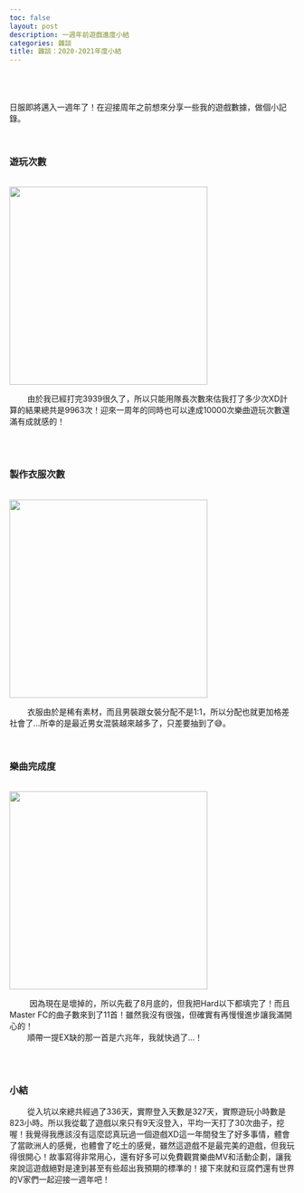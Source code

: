 ```yaml
---
toc: false
layout: post
description: 一週年前遊戲進度小結
categories: 雜談
title: 雜談：2020-2021年度小結
---
```


<br><br><br>
日服即將邁入一週年了！在迎接周年之前想來分享一些我的遊戲數據，做個小記錄。

<br>

### 遊玩次數
<br>

<img src="https://lh3.googleusercontent.com/-ykeFPz-r5VM/YTmiNHX-CAI/AAAAAAAAZHQ/fO8Zro_x9EoQGgmbmCwOwlsVJsRU71m0QCLcBGAsYHQ/w320-h235/image.png" width="350" style="display: block;margin-left: auto;margin-left: auto;margin-right: auto;">

&nbsp;&nbsp;&nbsp;&nbsp;&nbsp;&nbsp;&nbsp;&nbsp;由於我已經打完3939很久了，所以只能用隊長次數來估我打了多少次XD計算的結果總共是9963次！迎來一周年的同時也可以達成10000次樂曲遊玩次數還滿有成就感的！


<br><br>

### 製作衣服次數
<br>

<img src="https://lh3.googleusercontent.com/-Py_2DfNnO5s/YTmmMzMCdXI/AAAAAAAAZHY/6hXWeLBGrgEsL9sG152RqQfEJdKgIIqhQCLcBGAsYHQ/image.png" width="350"  style="display: block;margin-left: auto;margin-left: auto;margin-right: auto;">

&nbsp;&nbsp;&nbsp;&nbsp;&nbsp;&nbsp;&nbsp;&nbsp;衣服由於是稀有素材，而且男裝跟女裝分配不是1:1，所以分配也就更加格差社會了...所幸的是最近男女混裝越來越多了，只差要抽到了😅。

<br>

### 樂曲完成度
<br>


<img src="https://lh3.googleusercontent.com/-Fo4VddgDynM/YTmo0bjvNkI/AAAAAAAAZHg/WrIu37wi2REZlxEwXNafMO5Bi_YEo7EjQCLcBGAsYHQ/image.png" width="350"  style="display: block;margin-left: auto;margin-left: auto;margin-right: auto;">


&nbsp;&nbsp;&nbsp;&nbsp;&nbsp;&nbsp;&nbsp;&nbsp; 因為現在是壞掉的，所以先截了8月底的，但我把Hard以下都填完了！而且Master FC的曲子數來到了11首！雖然我沒有很強，但確實有再慢慢進步讓我滿開心的！  
&nbsp;&nbsp;&nbsp;&nbsp;&nbsp;&nbsp;&nbsp;&nbsp;順帶一提EX缺的那一首是六兆年，我就快過了...！
  

<br><br>

### 小結

&nbsp;&nbsp;&nbsp;&nbsp;&nbsp;&nbsp;&nbsp;&nbsp;從入坑以來總共經過了336天，實際登入天數是327天，實際遊玩小時數是823小時。所以我從載了遊戲以來只有9天沒登入，平均一天打了30次曲子，挖喔！我覺得我應該沒有這麼認真玩過一個遊戲XD這一年間發生了好多事情，體會了當歐洲人的感覺，也體會了吃土的感覺，雖然這遊戲不是最完美的遊戲，但我玩得很開心！故事寫得非常用心，還有好多可以免費觀賞樂曲MV和活動企劃，讓我來說這遊戲絕對是達到甚至有些超出我預期的標準的！接下來就和豆腐們還有世界的V家們一起迎接一週年吧！